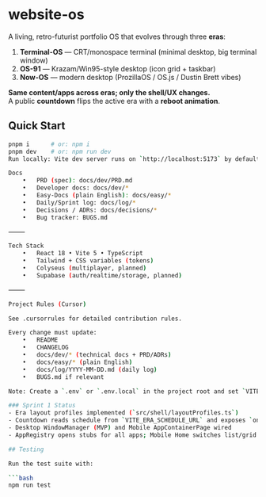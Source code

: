 # website-os

A living, retro-futurist portfolio OS that evolves through three **eras**:
1) **Terminal-OS** — CRT/monospace terminal (minimal desktop, big terminal window)  
2) **OS-91** — Krazam/Win95-style desktop (icon grid + taskbar)  
3) **Now-OS** — modern desktop (ProzillaOS / OS.js / Dustin Brett vibes)

**Same content/apps across eras; only the shell/UX changes.**  
A public **countdown** flips the active era with a **reboot animation**.

## Quick Start
```bash
pnpm i      # or: npm i
pnpm dev    # or: npm run dev
Run locally: Vite dev server runs on `http://localhost:5173` by default. Use `npm run preview` for a production preview.

Docs
	•	PRD (spec): docs/dev/PRD.md
	•	Developer docs: docs/dev/*
	•	Easy-Docs (plain English): docs/easy/*
	•	Daily/Sprint log: docs/log/*
	•	Decisions / ADRs: docs/decisions/*
	•	Bug tracker: BUGS.md

⸻

Tech Stack
	•	React 18 • Vite 5 • TypeScript
	•	Tailwind + CSS variables (tokens)
	•	Colyseus (multiplayer, planned)
	•	Supabase (auth/realtime/storage, planned)

⸻

Project Rules (Cursor)

See .cursorrules for detailed contribution rules.

Every change must update:
	•	README
	•	CHANGELOG
	•	docs/dev/* (technical docs + PRD/ADRs)
	•	docs/easy/* (plain English)
	•	docs/log/YYYY-MM-DD.md (daily log)
	•	BUGS.md if relevant

Note: Create a `.env` or `.env.local` in the project root and set `VITE_ERA_SCHEDULE_URL` (e.g., `/era-schedule.json`) before running the app in production.

### Sprint 1 Status
- Era layout profiles implemented (`src/shell/layoutProfiles.ts`)
- Countdown reads schedule from `VITE_ERA_SCHEDULE_URL` and exposes `onEraFlip` via `useCountdown`
- Desktop WindowManager (MVP) and Mobile AppContainerPage wired
- AppRegistry opens stubs for all apps; Mobile Home switches list/grid per era

## Testing

Run the test suite with:

```bash
npm run test
```
